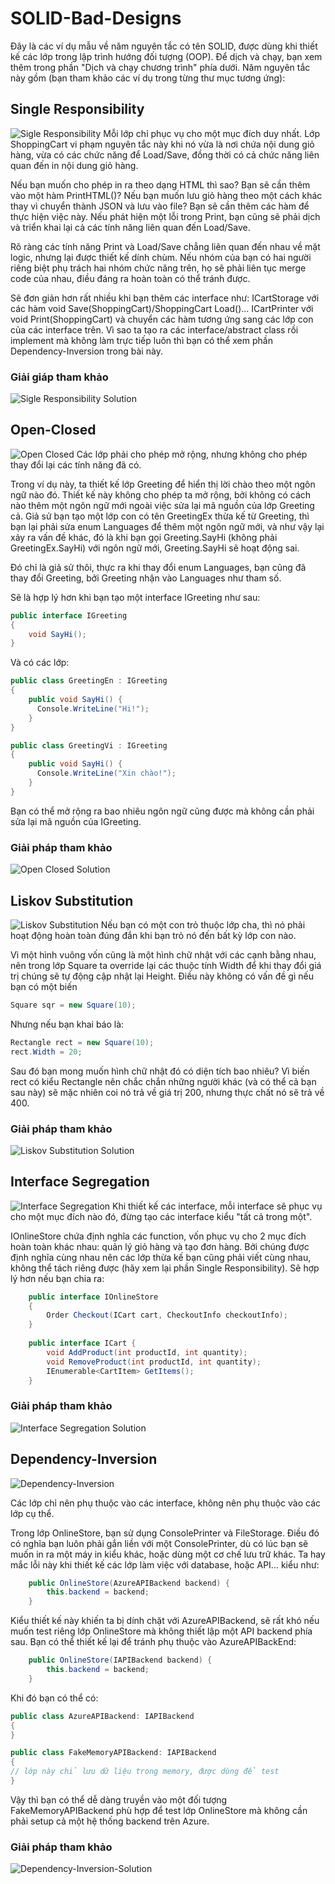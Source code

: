 # SOLID-Bad-Designs

Đây là các ví dụ mẫu về năm nguyên tắc có tên SOLID, được dùng khi thiết kế các lớp trong lập trình hướng đối tượng (OOP).
Để dịch và chạy, bạn xem thêm trong phần "Dịch và chạy chương trình" phía dưới.
Năm nguyên tắc này gồm (bạn tham khảo các ví dụ trong từng thư mục tương ứng):

## Single Responsibility
![Sigle Responsibility](./Diagrams/imgs/Single-Responsibility.png)
Mỗi lớp chỉ phục vụ cho một mục đích duy nhất.
Lớp ShoppingCart vi phạm nguyên tắc này khi nó vừa là nơi chứa nội dung giỏ hàng, vừa có các chức năng để Load/Save, 
đồng thời có cả chức năng liên quan đến in nội dung giỏ hàng.

Nếu bạn muốn cho phép in ra theo dạng HTML thì sao? Bạn sẽ cần thêm vào một hàm PrintHTML()? Nếu bạn muốn lưu giỏ hàng
theo một cách khác thay vì chuyển thành JSON và lưu vào file? Bạn sẽ cần thêm các hàm để thực hiện việc này. Nếu phát hiện
một lỗi trong Print, bạn cũng sẽ phải dịch và triển khai lại cả các tính năng liên quan đến Load/Save.

Rõ ràng các tính năng Print và Load/Save chẳng liên quan đến nhau về mặt logic, nhưng lại được thiết kế dính chùm. Nếu
nhóm của bạn có hai người riêng biệt phụ trách hai nhóm chức năng trên, họ sẽ phải liên tục merge code của nhau, điều đáng ra 
hoàn toàn có thể tránh được.

Sẽ đơn giản hơn rất nhiều khi bạn thêm các interface như: ICartStorage với các hàm void Save(ShoppingCart)/ShoppingCart Load()...
ICartPrinter với void Print(ShoppingCart) và chuyển các hàm tương ứng sang các lớp con của các interface trên. Vì sao ta tạo 
ra các interface/abstract class rồi implement mà không làm trực tiếp luôn thì bạn có thể xem phần Dependency-Inversion trong 
bài này.
### Giải giáp tham khảo
![Sigle Responsibility Solution](./Diagrams/imgs/Single-Responsibility-Solution.png)


## Open-Closed
![Open Closed](./Diagrams/imgs/Open-Closed.png)
Các lớp phải cho phép mở rộng, nhưng không cho phép thay đổi lại các tính năng đã có.

Trong ví dụ này, ta thiết kế lớp Greeting để hiển thị lời chào theo một ngôn ngữ nào đó. Thiết kế này không cho phép ta mở rộng,
bởi không có cách nào thêm một ngôn ngữ mới ngoài việc sửa lại mã nguồn của lớp Greeting cả. Giả sử bạn tạo một lớp con 
có tên GreetingEx thừa kế từ Greeting, thì bạn lại phải sửa enum Languages để thêm một ngôn ngữ mới, và như vậy lại xảy ra vấn đề khác,
đó là khi bạn gọi Greeting.SayHi (không phải GreetingEx.SayHi) với ngôn ngữ mới, Greeting.SayHi sẽ hoạt động sai. 

Đó chỉ là giả sử thôi, thực ra khi thay đổi enum Languages, bạn cũng đã thay đổi Greeting, bởi Greeting nhận vào Languages như
tham số.

Sẽ là hợp lý hơn khi bạn tạo một interface IGreeting như sau:

```csharp
public interface IGreeting
{
    void SayHi();
}
```

Và có các lớp:

```csharp
public class GreetingEn : IGreeting
{
    public void SayHi() {
      Console.WriteLine("Hi!");
    }
}

public class GreetingVi : IGreeting
{
    public void SayHi() {
      Console.WriteLine("Xin chào!");
    }
}
```
Bạn có thể mở rộng ra bao nhiêu ngôn ngữ cũng được mà không cần phải sửa lại mã nguồn của IGreeting.

### Giải pháp tham khảo
![Open Closed Solution](./Diagrams/imgs/Open-Closed-Solution.png)


## Liskov Substitution
![Liskov Substitution](./Diagrams/imgs/Liskov-Substitution.png)
Nếu bạn có một con trỏ thuộc lớp cha, thì nó phải hoạt động hoàn toàn đúng đắn khi bạn trỏ nó đến bất kỳ lớp con nào.

Vì một hình vuông vốn cũng là một hình chữ nhật với các cạnh bằng nhau, nên trong lớp Square ta override lại các thuộc tính Width để khi thay đổi giá trị chúng sẽ tự động cập nhật lại Height. Điều này không có vấn đề gì nếu bạn có một biến 
```csharp
Square sqr = new Square(10);
```

Nhưng nếu bạn khai báo là:
```csharp
Rectangle rect = new Square(10);
rect.Width = 20;
```

Sau đó bạn mong muốn hình chữ nhật đó có diện tích bao nhiêu? Vì biến rect có kiểu Rectangle nên chắc chắn những người khác (và có thể cả bạn sau này) sẽ mặc nhiên coi nó trả về giá trị 200, nhưng thực chất nó sẽ trả về 400. 
### Giải pháp tham khảo
![Liskov Substitution Solution](./Diagrams/imgs/Liskov-Subtitution-Solution.png)

## Interface Segregation
![Interface Segregation](./Diagrams/imgs/Interface-Segregation.png)
Khi thiết kế các interface, mỗi interface sẽ phục vụ cho một mục đích nào đó, đừng tạo các interface kiểu "tất cả trong một".

IOnlineStore chứa định nghĩa các function, vốn phục vụ cho 2 mục đích hoàn toàn khác nhau: quản lý giỏ hàng và tạo đơn hàng. Bởi chúng được định nghĩa cùng nhau nên các lớp thừa kế bạn cũng phải viết cùng nhau, không thể tách riêng được (hãy xem lại phần Single Responsibility). Sẽ hợp lý hơn nếu bạn chia ra:

```csharp
    public interface IOnlineStore
    {
        Order Checkout(ICart cart, CheckoutInfo checkoutInfo);
    }
    
    public interface ICart {
        void AddProduct(int productId, int quantity);
        void RemoveProduct(int productId, int quantity);
        IEnumerable<CartItem> GetItems();
    }
```
### Giải pháp tham khảo
![Interface Segregation Solution](./Diagrams/imgs/Interface-Segregation-Solution.png)

## Dependency-Inversion
![Dependency-Inversion](./Diagrams/imgs/Dependency-Inversion.png)

Các lớp chỉ nên phụ thuộc vào các interface, không nên phụ thuộc vào các lớp cụ thể.

Trong lớp OnlineStore, bạn sử dụng ConsolePrinter và FileStorage. Điều đó có nghĩa bạn luôn phải gắn liền với một ConsolePrinter, dù có lúc bạn sẽ muốn in ra một máy in kiểu khác, hoặc dùng một cơ chế lưu trữ khác.
Ta hay mắc lỗi này khi thiết kế các lớp làm việc với database, hoặc API... kiểu như:

```csharp
    public OnlineStore(AzureAPIBackend backend) {
        this.backend = backend;
    }
```

Kiểu thiết kế này khiến ta bị dính chặt với AzureAPIBackend, sẽ rất khó nếu muốn test riêng lớp OnlineStore mà không thiết lập một API backend phía sau.
Bạn có thể thiết kế lại để tránh phụ thuộc vào AzureAPIBackEnd:

```csharp
    public OnlineStore(IAPIBackend backend) {
        this.backend = backend;
    }
```

Khi đó bạn có thể có:

```csharp
public class AzureAPIBackend: IAPIBackend 
{
}

public class FakeMemoryAPIBackend: IAPIBackend 
{
// lớp này chỉ lưu dữ liệu trong memory, được dùng để test
}

```

Vậy thì bạn có thể dễ dàng truyền vào một đối tượng FakeMemoryAPIBackend phù hợp để test lớp OnlineStore mà không cần phải setup cả một hệ thống backend trên Azure.

### Giải pháp tham khảo
![Dependency-Inversion-Solution](./Diagrams/imgs/Dependency-Inversion-Solution.png)